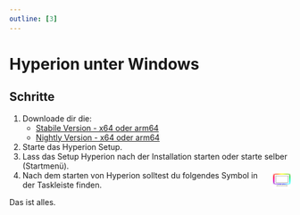 ```yaml
---
outline: [3]
---
```


# Hyperion unter Windows

## Schritte

1. Downloade dir die:
    - [Stabile Version - x64 oder arm64](https://github.com/hyperion-project/hyperion.ng/releases/latest)
    - [Nightly Version - x64 oder arm64](https://github.com/hyperion-project/hyperion.ng/releases/releases/tag/nightly)
2. Starte das Hyperion Setup.
3. Lass das Setup Hyperion nach der Installation starten oder starte selber (Startmenü).
4. <span style="display: inline-flex; gap: .3rem; align-items: center;">Nach dem starten von Hyperion solltest du folgendes Symbol in der Taskleiste finden. <img src="/icons/head/favicon-32x32.png" alt="Hyperion installer"></span>

<ImageWrap src="/images/en/windows_installer.png" imgAlign='left' />
<ImageWrap src="/images/en/windows_webui.png" imgAlign='left' />

Das ist alles.